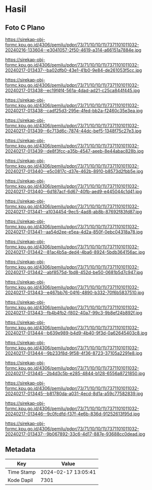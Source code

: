 # Hasil

## Foto C Plano

https://sirekap-obj-formc.kpu.go.id/4306/pemilu/pdpr/73/71/10/10/11/7371101011032-20240216-133604--e3041057-2f50-4619-a314-a66151a7884e.jpg

https://sirekap-obj-formc.kpu.go.id/4306/pemilu/pdpr/73/71/10/10/11/7371101011032-20240217-013437--ba02dfb0-43e1-41b0-9e84-de261053f5cc.jpg

https://sirekap-obj-formc.kpu.go.id/4306/pemilu/pdpr/73/71/10/10/11/7371101011032-20240217-013438--ec19f4f4-561a-4dad-ad21-c25ca844f445.jpg

https://sirekap-obj-formc.kpu.go.id/4306/pemilu/pdpr/73/71/10/10/11/7371101011032-20240217-013438--cadf25d3-295e-4fed-bb2a-f2460c35e3ea.jpg

https://sirekap-obj-formc.kpu.go.id/4306/pemilu/pdpr/73/71/10/10/11/7371101011032-20240217-013439--6c713d6c-7874-44dc-bef5-1348f75c27e3.jpg

https://sirekap-obj-formc.kpu.go.id/4306/pemilu/pdpr/73/71/10/10/11/7371101011032-20240217-013439--de8f3fcc-a35b-4547-aeeb-8e44abac828b.jpg

https://sirekap-obj-formc.kpu.go.id/4306/pemilu/pdpr/73/71/10/10/11/7371101011032-20240217-013440--e5c0817c-d37e-462b-8910-b8573d2fbb5e.jpg

https://sirekap-obj-formc.kpu.go.id/4306/pemilu/pdpr/73/71/10/10/11/7371101011032-20240217-013440--6d187acf-6d67-40fb-aed9-e445044c1d41.jpg

https://sirekap-obj-formc.kpu.go.id/4306/pemilu/pdpr/73/71/10/10/11/7371101011032-20240217-013441--a1034454-9ec5-4ad8-ab8b-87692f83fd87.jpg

https://sirekap-obj-formc.kpu.go.id/4306/pemilu/pdpr/73/71/10/10/11/7371101011032-20240217-013441--aa54d2ee-e5ea-4d2a-850f-0ebc04318a78.jpg

https://sirekap-obj-formc.kpu.go.id/4306/pemilu/pdpr/73/71/10/10/11/7371101011032-20240217-013442--81ac4b5a-ded4-4ba6-8924-5bdb364156ac.jpg

https://sirekap-obj-formc.kpu.go.id/4306/pemilu/pdpr/73/71/10/10/11/7371101011032-20240217-013442--abf8575d-1bd8-452d-be50-0681b5d7c947.jpg

https://sirekap-obj-formc.kpu.go.id/4306/pemilu/pdpr/73/71/10/10/11/7371101011032-20240217-013443--e467bb76-04f6-4890-b332-70f6b5837510.jpg

https://sirekap-obj-formc.kpu.go.id/4306/pemilu/pdpr/73/71/10/10/11/7371101011032-20240217-013443--fb4b4fb2-f802-40a7-99c3-9b8ef24b892f.jpg

https://sirekap-obj-formc.kpu.go.id/4306/pemilu/pdpr/73/71/10/10/11/7371101011032-20240217-013444--b639e989-b4d9-4b40-9f3d-0a62645403c8.jpg

https://sirekap-obj-formc.kpu.go.id/4306/pemilu/pdpr/73/71/10/10/11/7371101011032-20240217-013444--9b233f8d-9f58-4f36-8723-37105a2291e8.jpg

https://sirekap-obj-formc.kpu.go.id/4306/pemilu/pdpr/73/71/10/10/11/7371101011032-20240217-013445--2b4d3c5b-e285-4844-b128-6556a8721850.jpg

https://sirekap-obj-formc.kpu.go.id/4306/pemilu/pdpr/73/71/10/10/11/7371101011032-20240217-013445--b81780da-a031-4ecd-8d1a-a59c77582839.jpg

https://sirekap-obj-formc.kpu.go.id/4306/pemilu/pdpr/73/71/10/10/11/7371101011032-20240217-013446--9c0fcdfd-f37f-4e6b-836d-91252613f95d.jpg

https://sirekap-obj-formc.kpu.go.id/4306/pemilu/pdpr/73/71/10/10/11/7371101011032-20240217-013437--9b067892-33c6-4d17-887e-93688cc0dead.jpg


## Metadata

| Key        | Value               |
| ---------- | ------------------- |
| Time Stamp | 2024-02-17 13:05:41 |
| Kode Dapil | 7301                |



